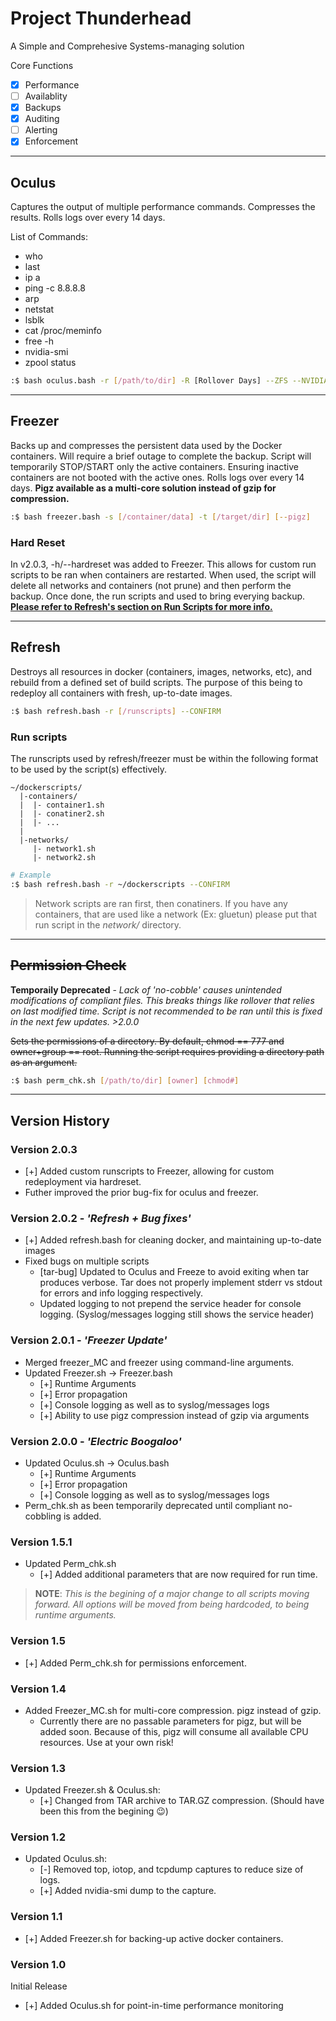 # Project Thunderhead
A Simple and Comprehesive Systems-managing solution

Core Functions
- [x] Performance
- [ ] Availablity
- [x] Backups
- [x] Auditing
- [ ] Alerting
- [x] Enforcement

---

## Oculus

Captures the output of multiple performance commands. Compresses the results. Rolls logs over every 14 days.

List of Commands:
- who
- last
- ip a
- ping -c 8.8.8.8
- arp
- netstat
- lsblk
- cat /proc/meminfo
- free -h
- nvidia-smi
- zpool status
```bash
:$ bash oculus.bash -r [/path/to/dir] -R [Rollover Days] --ZFS --NVIDIA
```

---

## Freezer

Backs up and compresses the persistent data used by the Docker containers. Will require a brief outage to complete the backup.
Script will temporarily STOP/START only the active containers. Ensuring inactive containers are not booted with the active ones. Rolls logs over every 14 days. **Pigz available as a multi-core solution instead of gzip for compression.**
```bash
:$ bash freezer.bash -s [/container/data] -t [/target/dir] [--pigz]
```
### Hard Reset
In v2.0.3, -h/--hardreset was added to Freezer. This allows for custom run scripts to be ran when containers are restarted. When used, the script will delete all networks and containers (not prune) and then perform the backup. Once done, the run scripts and used to bring everying backup. [**Please refer to Refresh's section on Run Scripts for more info.**](https://github.com/jimurrito/thunderhead#run-scripts)

---

## Refresh
Destroys all resources in docker (containers, images, networks, etc), and rebuild from a defined set of build scripts. The purpose of this being to redeploy all containers with fresh, up-to-date images.
```bash
:$ bash refresh.bash -r [/runscripts] --CONFIRM
```
### Run scripts
The runscripts used by refresh/freezer must be within the following format to be used by the script(s) effectively.
```
~/dockerscripts/
  |-containers/
  |  |- container1.sh
  |  |- conatiner2.sh
  |  |- ...
  |
  |-networks/
     |- network1.sh
     |- network2.sh
```
```bash
# Example
:$ bash refresh.bash -r ~/dockerscripts --CONFIRM
```
> Network scripts are ran first, then conatiners. If you have any containers, that are used like a network (Ex: gluetun) please put that run script in the *network/* directory.

---

## ~~Permission Check~~ 
**Temporaily Deprecated** - *Lack of 'no-cobble' causes unintended modifications of compliant files. This breaks things like rollover that relies on last modified time. Script is not recommended to be ran until this is fixed in the next few updates. >2.0.0*

~~Sets the permissions of a directory. By default, chmod == 777 and owner+group == root.
Running the script requires providing a directory path as an argument.~~
```bash
:$ bash perm_chk.sh [/path/to/dir] [owner] [chmod#]
```

---

## Version History

### Version 2.0.3
+ [+] Added custom runscripts to Freezer, allowing for custom redeployment via hardreset.
+ Futher improved the prior bug-fix for oculus and freezer.

### Version 2.0.2 - *'Refresh + Bug fixes'*
+ [+] Added refresh.bash for cleaning docker, and maintaining up-to-date images
+ Fixed bugs on multiple scripts
  + [tar-bug] Updated to Oculus and Freeze to avoid exiting when tar produces verbose. Tar does not properly implement stderr vs stdout for errors and info logging respectively.
  + Updated logging to not prepend the service header for console logging. (Syslog/messages logging still shows the service header)

### Version 2.0.1 - *'Freezer Update'*
+ Merged freezer_MC and freezer using command-line arguments.
+ Updated Freezer.sh -> Freezer.bash
  + [+] Runtime Arguments
  + [+] Error propagation
  + [+] Console logging as well as to syslog/messages logs
  + [+] Ability to use pigz compression instead of gzip via arguments

### Version 2.0.0 - *'Electric Boogaloo'*
+ Updated Oculus.sh -> Oculus.bash
  + [+] Runtime Arguments
  + [+] Error propagation
  + [+] Console logging as well as to syslog/messages logs
+ Perm_chk.sh as been temporarily deprecated until compliant no-cobbling is added.

### Version 1.5.1
+ Updated Perm_chk.sh
    + [+] Added additional parameters that are now required for run time.
>**NOTE**:
*This is the begining of a major change to all scripts moving forward. All options will be moved from being hardcoded, to being runtime arguments.*

### Version 1.5
+ [+] Added Perm_chk.sh for permissions enforcement.

### Version 1.4
+ Added Freezer_MC.sh for multi-core compression. pigz instead of gzip.
   + Currently there are no passable parameters for pigz, but will be added soon. Because of this, pigz will consume all available CPU resources. Use at your own risk!

### Version 1.3
+ Updated Freezer.sh & Oculus.sh:
    + [+] Changed from TAR archive to TAR.GZ compression. 
    (Should have been this from the begining 😉)

### Version 1.2
+ Updated Oculus.sh:
    + [-] Removed top, iotop, and tcpdump captures to reduce size of logs.
    + [+] Added nvidia-smi dump to the capture.

### Version 1.1
+ [+] Added Freezer.sh for backing-up active docker containers.

### Version 1.0
Initial Release
+ [+] Added Oculus.sh for point-in-time performance monitoring
